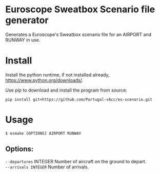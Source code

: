 # Euroscope Sweatbox Scenario file generator

Generates a Euroscope's Sweatbox scenario file for an AIRPORT and RUNWAY in use.

# Install

Install the python runtime, if not installed already, https://www.python.org/downloads/.

Use pip to download and install the program from source:

    pip install git+https://github.com/Portugal-vAcc/es-scenario.git

# Usage

    $ esmake [OPTIONS] AIRPORT RUNWAY

## Options:
`--departures` INTEGER  Number of aircraft on the ground to depart.  
`--arrivals INTEGER`    Number of arrivals.

